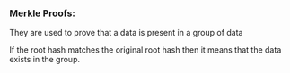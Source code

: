 ### Merkle Proofs:

They are used to prove that a data is present in a group of data

If the root hash matches the original root hash then it means that the data exists in the group.